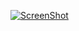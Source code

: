 [![ScreenShot](https://raw.github.com/GabLeRoux/WebMole/master/ressources/WebMole_Youtube_Video.png)](http://youtu.be/Ttr5bKNJdKo?t=12s)
